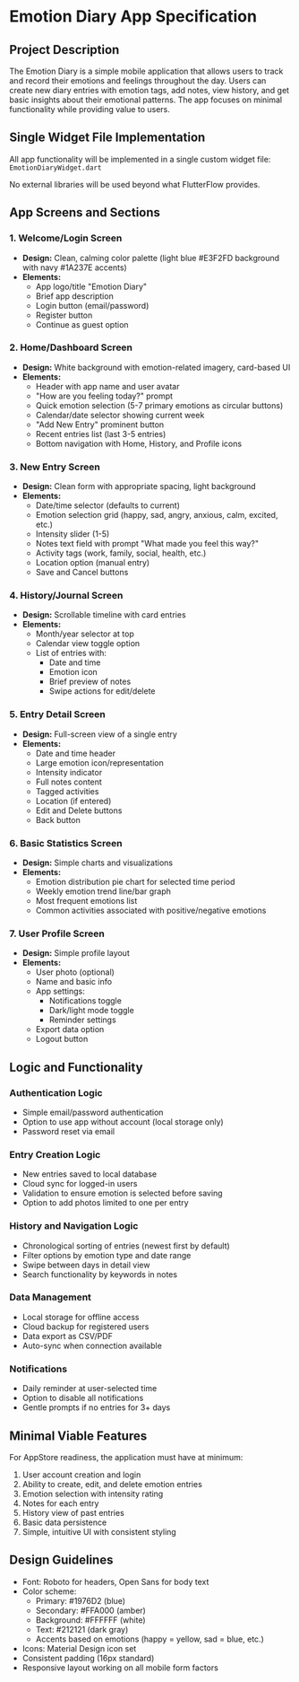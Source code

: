 # Emotion Diary App Specification

## Project Description
The Emotion Diary is a simple mobile application that allows users to track and record their emotions and feelings throughout the day. Users can create new diary entries with emotion tags, add notes, view history, and get basic insights about their emotional patterns. The app focuses on minimal functionality while providing value to users.

## Single Widget File Implementation
All app functionality will be implemented in a single custom widget file: `EmotionDiaryWidget.dart`

No external libraries will be used beyond what FlutterFlow provides.

## App Screens and Sections

### 1. Welcome/Login Screen
- **Design:** Clean, calming color palette (light blue #E3F2FD background with navy #1A237E accents)
- **Elements:**
  - App logo/title "Emotion Diary"
  - Brief app description
  - Login button (email/password)
  - Register button
  - Continue as guest option

### 2. Home/Dashboard Screen
- **Design:** White background with emotion-related imagery, card-based UI
- **Elements:**
  - Header with app name and user avatar
  - "How are you feeling today?" prompt
  - Quick emotion selection (5-7 primary emotions as circular buttons)
  - Calendar/date selector showing current week
  - "Add New Entry" prominent button
  - Recent entries list (last 3-5 entries)
  - Bottom navigation with Home, History, and Profile icons

### 3. New Entry Screen
- **Design:** Clean form with appropriate spacing, light background
- **Elements:**
  - Date/time selector (defaults to current)
  - Emotion selection grid (happy, sad, angry, anxious, calm, excited, etc.)
  - Intensity slider (1-5)
  - Notes text field with prompt "What made you feel this way?"
  - Activity tags (work, family, social, health, etc.)
  - Location option (manual entry)
  - Save and Cancel buttons

### 4. History/Journal Screen
- **Design:** Scrollable timeline with card entries
- **Elements:**
  - Month/year selector at top
  - Calendar view toggle option
  - List of entries with:
    - Date and time
    - Emotion icon
    - Brief preview of notes
    - Swipe actions for edit/delete

### 5. Entry Detail Screen
- **Design:** Full-screen view of a single entry
- **Elements:**
  - Date and time header
  - Large emotion icon/representation
  - Intensity indicator
  - Full notes content
  - Tagged activities
  - Location (if entered)
  - Edit and Delete buttons
  - Back button

### 6. Basic Statistics Screen
- **Design:** Simple charts and visualizations
- **Elements:**
  - Emotion distribution pie chart for selected time period
  - Weekly emotion trend line/bar graph
  - Most frequent emotions list
  - Common activities associated with positive/negative emotions

### 7. User Profile Screen
- **Design:** Simple profile layout
- **Elements:**
  - User photo (optional)
  - Name and basic info
  - App settings:
    - Notifications toggle
    - Dark/light mode toggle
    - Reminder settings
  - Export data option
  - Logout button

## Logic and Functionality

### Authentication Logic
- Simple email/password authentication
- Option to use app without account (local storage only)
- Password reset via email

### Entry Creation Logic
- New entries saved to local database
- Cloud sync for logged-in users
- Validation to ensure emotion is selected before saving
- Option to add photos limited to one per entry

### History and Navigation Logic
- Chronological sorting of entries (newest first by default)
- Filter options by emotion type and date range
- Swipe between days in detail view
- Search functionality by keywords in notes

### Data Management
- Local storage for offline access
- Cloud backup for registered users
- Data export as CSV/PDF
- Auto-sync when connection available

### Notifications
- Daily reminder at user-selected time
- Option to disable all notifications
- Gentle prompts if no entries for 3+ days

## Minimal Viable Features
For AppStore readiness, the application must have at minimum:
1. User account creation and login
2. Ability to create, edit, and delete emotion entries
3. Emotion selection with intensity rating
4. Notes for each entry
5. History view of past entries
6. Basic data persistence
7. Simple, intuitive UI with consistent styling

## Design Guidelines
- Font: Roboto for headers, Open Sans for body text
- Color scheme: 
  - Primary: #1976D2 (blue)
  - Secondary: #FFA000 (amber)
  - Background: #FFFFFF (white)
  - Text: #212121 (dark gray)
  - Accents based on emotions (happy = yellow, sad = blue, etc.)
- Icons: Material Design icon set
- Consistent padding (16px standard)
- Responsive layout working on all mobile form factors